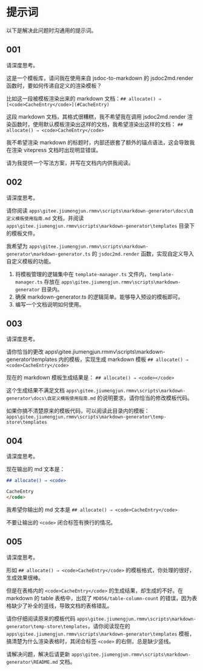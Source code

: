 # 提示词

以下是解决此问题时沟通用的提示词。

## 001

请深度思考。

这是一个模板库，请问我在使用来自 jsdoc-to-markdown 的 jsdoc2md.render 函数时，要如何传递自定义的渲染模板？

比如这一段被模板渲染出来的 markdown 文档：`## allocate() ⇒ [<code>CacheEntry</code>](#CacheEntry)`

这段 markdown 文档，其格式很糟糕，我不希望我在调用 jsdoc2md.render 渲染函数时，使用默认模板渲染出这样的文档，我希望渲染出这样的文档： `## allocate() ⇒ <code>CacheEntry</code>`

我不希望渲染 markdown 的标题时，内部还嵌套了额外的锚点语法，这会导致我在渲染 vitepress 文档时出现明显错误。

请为我提供一个写法方案，并写在文档内内供我阅读。

## 002

请深度思考。

请你阅读 `apps\gitee.jiumengjun.rmmv\scripts\markdown-generator\docs\自定义模板使用指南.md` 文档，并阅读 `apps\gitee.jiumengjun.rmmv\scripts\markdown-generator\templates` 目录下的模板文件。

我希望为 `apps\gitee.jiumengjun.rmmv\scripts\markdown-generator\markdown-generator.ts` 的 `jsdoc2md.render` 函数，实现自定义导入自定义模板的功能。

1. 将模板管理的逻辑集中在 `template-manager.ts` 文件内，`template-manager.ts` 存放在 `apps\gitee.jiumengjun.rmmv\scripts\markdown-generator` 目录内。
2. 确保 markdown-generator.ts 的逻辑简单。能够导入预设的模板即可。
3. 编写一个文档说明如何使用。

## 003

请深度思考。

请你恰当的更改 apps\gitee.jiumengjun.rmmv\scripts\markdown-generator\templates 内的模板，实现生成 markdown 模板 `## allocate() ⇒ <code>CacheEntry</code>`

现在的 markdown 模板生成结果是： `## allocate() ⇒ <code></code>`

这个生成结果不满足文档 `apps\gitee.jiumengjun.rmmv\scripts\markdown-generator\docs\自定义模板使用指南.md` 的说明要求，请你恰当的修改模板代码。

如果你搞不清楚原来的模板代码，可以阅读此目录内的模板：`apps\gitee.jiumengjun.rmmv\scripts\markdown-generator\temp-store\templates`

## 004

请深度思考。

现在输出的 md 文本是：

```markdown
## allocate() ⇒ <code>

CacheEntry
</code>
```

我希望你输出的 md 文本是 `## allocate() ⇒ <code>CacheEntry</code>`

不要让输出的 `<code>` 闭合标签有换行的情况。

## 005

请深度思考。

形如 `## allocate() ⇒ <code>CacheEntry</code>` 的模板格式，你处理的很好，生成效果很棒。

但是在表格内的 `<code>CacheEntry</code>` 的生成结果，却生成的不好。在 markdown 的 table 表格中，出现了 `MD056/table-column-count` 的错误，因为表格缺少了补全的竖线，导致文档的表格错乱。

请你仔细阅读原来的模板代码 `apps\gitee.jiumengjun.rmmv\scripts\markdown-generator\temp-store\templates`，请你阅读现在的 `apps\gitee.jiumengjun.rmmv\scripts\markdown-generator\templates` 模板，搞清楚为什么渲染表格时，其闭合标签 `<code>` 的右侧，总是缺少竖线。

请解决问题，解决后请更新 `apps\gitee.jiumengjun.rmmv\scripts\markdown-generator\README.md` 文档。
